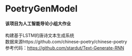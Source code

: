 # PoetryGenModel
#### 该项目为人工智能导论小组大作业
构建基于LSTM的唐诗文本生成系统 <br/>
数据来源https://github.com/chinese-poetry/chinese-poetry <br/>
参考代码：https://github.com/stardut/Text-Generate-RNN
